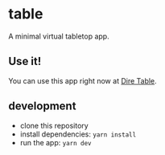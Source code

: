 # table

A minimal virtual tabletop app.

## Use it!
You can use this app right now at [Dire Table](https://table.albenesi.us/).

## development 

- clone this repository
- install dependencies: `yarn install`
- run the app: `yarn dev`
